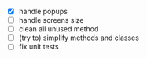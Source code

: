 - [x] handle popups
- [ ] handle screens size
- [ ] clean all unused method
- [ ] (try to) simplify methods and classes
- [ ] fix unit tests